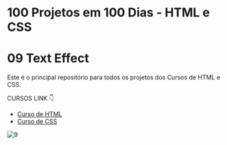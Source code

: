 # 100 Projetos em 100 Dias - HTML e CSS
# 09 Text Effect 
Este é o principal repositório para todos os projetos dos Cursos de HTML e CSS.

CURSOS LINK 👇

-   [Curso de HTML](https://johnpires.com/cursos/html-tutorial/)
-   [Curso de CSS](https://johnpires.com/cursos/css-fundamentos-basicos/)



![9](https://user-images.githubusercontent.com/26515702/188922193-c2a9ebee-f01c-470a-b9ab-10d5a94170d0.png)